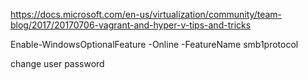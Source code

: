 https://docs.microsoft.com/en-us/virtualization/community/team-blog/2017/20170706-vagrant-and-hyper-v-tips-and-tricks

Enable-WindowsOptionalFeature -Online -FeatureName smb1protocol

change user password